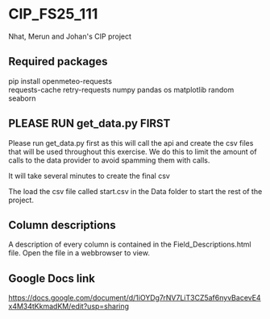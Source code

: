 # CIP_FS25_111
Nhat, Merun and Johan's CIP project

## Required packages
pip install openmeteo-requests  
requests-cache 
retry-requests 
numpy 
pandas 
os
matplotlib
random
seaborn

## PLEASE RUN get_data.py FIRST
Please run get_data.py first as this will call the api and create 
the csv files that will be used throughout this exercise. We do 
this to limit the amount of calls to the data provider to avoid 
spamming them with calls.

It will take several minutes to create the final csv

The load the csv file called start.csv in the Data folder to 
start the rest of the project.

## Column descriptions
A description of every column is contained in the
Field_Descriptions.html file. Open the file in a webbrowser
to view.

## Google Docs link
https://docs.google.com/document/d/1iOYDg7rNV7LiT3CZ5af6nyvBacevE4x4M34tKkmadKM/edit?usp=sharing
